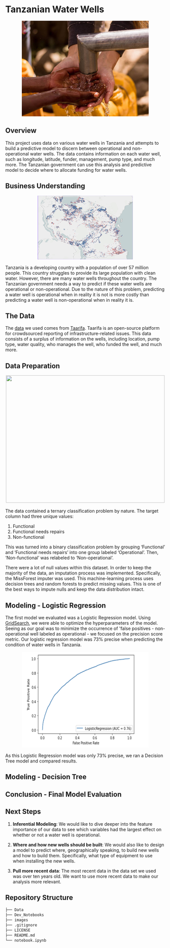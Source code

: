 # Tanzanian Water Wells

<p align="center">
  <img width="400" height="300" src="images/well_hands.png">
</p>

## Overview
This project uses data on various water wells in Tanzania and attempts to build a predictive model to discern between operational and non-operational water wells. The data contains information on each water well, such as longitude, latitude, funder, management, pump type, and much more. The Tanzanian government can use this analysis and predictive model to decide where to allocate funding for water wells.

## Business Understanding

<p align="center">
  <img width="300" height="200" src="images/Screenshot 2023-08-25 at 12.15.00 PM.png">
</p>

Tanzania is a developing country with a population of over 57 million people. This country struggles to provide its large population with clean water. However, there are many water wells throughout the country. The Tanzanian government needs a way to predict if these water wells are operational or non-operational. Due to the nature of this problem, predicting a water well is operational when in reality it is not is more costly than predicting a water well is non-operational when in reality it is.

## The Data

The [data](https://www.drivendata.org/competitions/7/pump-it-up-data-mining-the-water-table/page/23/) we used comes from [Taarifa](https://taarifa.org/). Taarifa is an open-source platform for crowdsourced reporting of infrastructure-related issues. This data consists of a surplus of information on the wells, including location, pump type, water quality, who manages the well, who funded the well, and much more.

## Data Preparation

<p align="center">
  <img width="500" height="400" src="images/">
</p>

The data contained a ternary classification problem by nature. The target column had three unique values:
  1. Functional
  2. Functional needs repairs
  3. Non-functional

This was turned into a binary classification problem by grouping ‘Functional’ and ‘Functional needs repairs’ into one group labeled ‘Operational’. Then, ‘Non-functional’ was relabeled to ‘Non-operational’.

There were a lot of null values within this dataset. In order to keep the majority of the data, an imputation process was implemented. Specifically, the MissForest imputer was used. This machine-learning process uses decision trees and random forests to predict missing values. This is one of the best ways to impute nulls and keep the data distribution intact.

## Modeling - Logistic Regression

The first model we evaluated was a Logistic Regression model. Using [GridSearch](https://scikit-learn.org/stable/modules/generated/sklearn.model_selection.GridSearchCV.html), we were able to optimize the hyperparameters of the model. Seeing as our goal was to minimize the occurrence of 'false positives - non-operational well labeled as operational - we focused on the precision score metric. Our logistic regression model was 73% precise when predicting the condition of water wells in Tanzania. 

<p align="center">
  <img width="400" height="300" src="images/Screenshot 2023-08-25 at 10.19.48 AM.png">
</p>


As this Logistic Regression model was only 73% precise, we ran a Decision Tree model and compared results.

## Modeling - Decision Tree

## Conclusion - Final Model Evaluation

## Next Steps

1. **Inferential Modeling**: We would like to dive deeper into the feature importance of our data to see which variables had the largest effect on whether or not a water well is operational.

2. **Where and how new wells should be built**: We would also like to design a model to predict where, geographically speaking, to build new wells and how to build them. Specifically, what type of equipment to use when installing the new wells.

3. **Pull more recent data**: The most recent data in the data set we used was over ten years old. We want to use more recent data to make our analysis more relevant.

## Repository Structure

```
├── Data
├── Dev_Notebooks
├── images
├── .gitignore
├── LICENSE
├── README.md
└── notebook.ipynb
```
